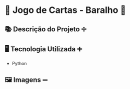 # 🐍 Jogo de Cartas - Baralho 🧮

## 📚 Descrição do Projeto ➗



## 🖥️ Tecnologia Utilizada ➕
- Python

## 🖼️ Imagens ➖
